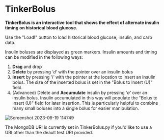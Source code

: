 # TinkerBolus
**TinkerBolus is an interactive tool that shows the effect of alternate insulin timing on historical blood glucose.**


Use the "Load!" button to load historical blood glucose, insulin, and carb data.

Insulin boluses are displayed as green markers.  Insulin amounts and timing can be modified in the following ways:
1. **Drag** and drop
2. **Delete** by pressing  _'d'_  with the pointer over an insulin bolus
3. **Insert** by pressing  _'i'_  with the pointer at the location to insert an insulin bolus.  The size of the inserted bolus is set in the "Bolus to Insert (U)" field.
4. (Advanced) Delete and **Accumulate** insulin by pressing  _'a'_  over an insulin bolus.  Insulin accumulated in this way will populate the "Bolus to Insert (U)" field for later insertion.  This is particularly helpful to combine many small boluses into a single bolus for easier manipulation.

![Screenshot 2023-09-19 114749](https://github.com/bedtime4bonzos/TinkerBolus/assets/6617751/4039aa05-c1bc-4736-91b9-ae400a5cf074)

The MongoDB URI is currently set in TinkerBolus.py if you'd like to use a URI other than the deault test URI provided.
